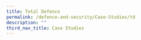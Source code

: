 ```yaml
---
title: Total Defence
permalink: /defence-and-security/Case-Studies/td
description: ""
third_nav_title: Case Studies
---
```

